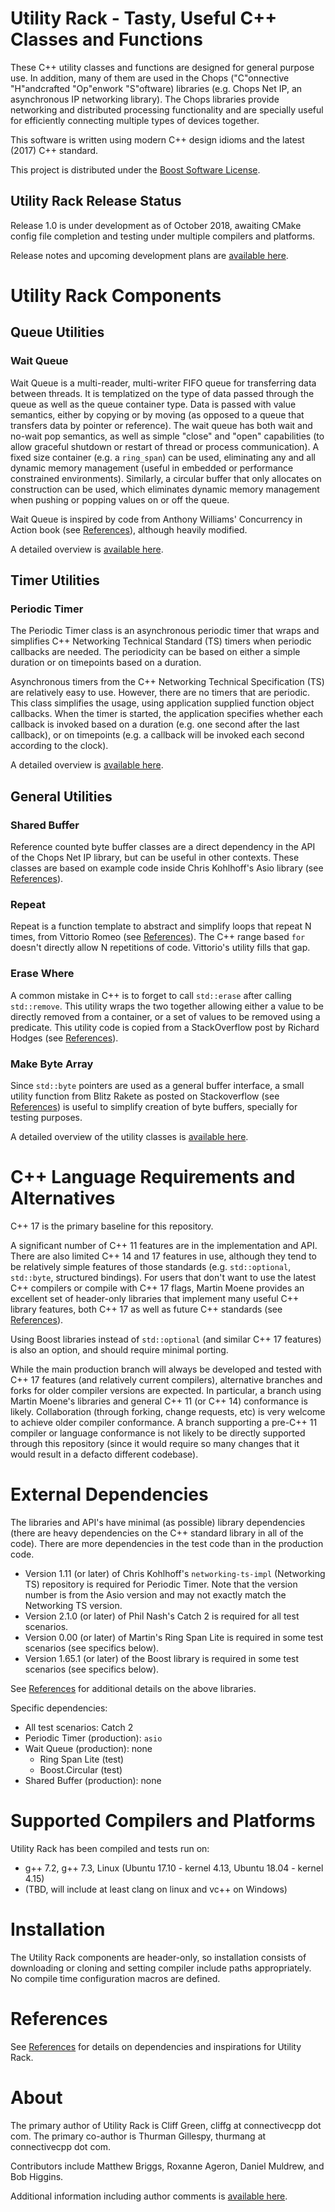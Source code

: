 # Utility Rack - Tasty, Useful C++ Classes and Functions

These C++ utility classes and functions are designed for general purpose use. In addition, many of them are used in the Chops ("C"onnective "H"andcrafted "Op"enwork "S"oftware) libraries (e.g. Chops Net IP, an asynchronous IP networking library). The Chops libraries provide networking and distributed processing functionality and are specially useful for efficiently connecting multiple types of devices together.

This software is written using modern C++ design idioms and the latest (2017) C++ standard.

This project is distributed under the [Boost Software License](LICENSE.txt).

## Utility Rack Release Status

Release 1.0 is under development as of October 2018, awaiting CMake config file completion and testing under multiple compilers and platforms.

Release notes and upcoming development plans are [available here](doc/release.md).

# Utility Rack Components

## Queue Utilities

### Wait Queue

Wait Queue is a multi-reader, multi-writer FIFO queue for transferring data between threads. It is templatized on the type of data passed through the queue as well as the queue container type. Data is passed with value semantics, either by copying or by moving (as opposed to a queue that transfers data by pointer or reference). The wait queue has both wait and no-wait pop semantics, as well as simple "close" and "open" capabilities (to allow graceful shutdown or restart of thread or process communication). A fixed size container (e.g. a `ring_span`) can be used, eliminating any and all dynamic memory management (useful in embedded or performance constrained environments). Similarly, a circular buffer that only allocates on construction can be used, which eliminates dynamic memory management when pushing or popping values on or off the queue.

Wait Queue is inspired by code from Anthony Williams' Concurrency in Action book (see [References](doc/references.md)), although heavily modified.

A detailed overview is [available here](doc/queue.md).

## Timer Utilities

### Periodic Timer

The Periodic Timer class is an asynchronous periodic timer that wraps and simplifies C++ Networking Technical Standard (TS) timers when periodic callbacks are needed. The periodicity can be based on either a simple duration or on timepoints based on a duration.

Asynchronous timers from the C++ Networking Technical Specification (TS) are relatively easy to use. However, there are no timers that are periodic. This class simplifies the usage, using application supplied function object callbacks. When the timer is started, the application specifies whether each callback is invoked based on a duration (e.g. one second after the last callback), or on timepoints (e.g. a callback will be invoked each second according to the clock).

A detailed overview is [available here](doc/timer.md).

## General Utilities

### Shared Buffer

Reference counted byte buffer classes are a direct dependency in the API of the Chops Net IP library, but can be useful in other contexts. These classes are based on example code inside Chris Kohlhoff's Asio library (see [References](doc/references.md)). 

### Repeat

Repeat is a function template to abstract and simplify loops that repeat N times, from Vittorio Romeo (see [References](doc/references.md)). The C++ range based `for` doesn't directly allow N repetitions of code. Vittorio's utility fills that gap.

### Erase Where

A common mistake in C++ is to forget to call `std::erase` after calling `std::remove`. This utility wraps the two together allowing either a value to be directly removed from a container, or a set of values to be removed using a predicate. This utility code is copied from a StackOverflow post by Richard Hodges (see [References](doc/references.md)).

### Make Byte Array

Since `std::byte` pointers are used as a general buffer interface, a small utility function from Blitz Rakete as posted on Stackoverflow (see [References](doc/references.md)) is useful to simplify creation of byte buffers, specially for testing purposes.

A detailed overview of the utility classes is [available here](doc/utility.md).

# C++ Language Requirements and Alternatives

C++ 17 is the primary baseline for this repository.

A significant number of C++ 11 features are in the implementation and API. There are also limited C++ 14 and 17 features in use, although they tend to be relatively simple features of those standards (e.g. `std::optional`, `std::byte`, structured bindings). For users that don't want to use the latest C++ compilers or compile with C++ 17 flags, Martin Moene provides an excellent set of header-only libraries that implement many useful C++ library features, both C++ 17 as well as future C++ standards (see [References](doc/references.md)).

Using Boost libraries instead of `std::optional` (and similar C++ 17 features) is also an option, and should require minimal porting.

While the main production branch will always be developed and tested with C++ 17 features (and relatively current compilers), alternative branches and forks for older compiler versions are expected. In particular, a branch using Martin Moene's libraries and general C++ 11 (or C++ 14) conformance is likely. Collaboration (through forking, change requests, etc) is very welcome to achieve older compiler conformance. A branch supporting a pre-C++ 11 compiler or language conformance is not likely to be directly supported through this repository (since it would require so many changes that it would result in a defacto different codebase).

# External Dependencies

The libraries and API's have minimal (as possible) library dependencies (there are heavy dependencies on the C++ standard library in all of the code). There are more dependencies in the test code than in the production code.

- Version 1.11 (or later) of Chris Kohlhoff's `networking-ts-impl` (Networking TS) repository is required for Periodic Timer. Note that the version number is from the Asio version and may not exactly match the Networking TS version.
- Version 2.1.0 (or later) of Phil Nash's Catch 2 is required for all test scenarios.
- Version 0.00 (or later) of Martin's Ring Span Lite is required in some test scenarios (see specifics below).
- Version 1.65.1 (or later) of the Boost library is required in some test scenarios (see specifics below).

See [References](doc/references.md) for additional details on the above libraries.

Specific dependencies:

- All test scenarios: Catch 2
- Periodic Timer (production): `asio`
- Wait Queue (production): none
  - Ring Span Lite (test)
  - Boost.Circular (test)
- Shared Buffer (production): none

# Supported Compilers and Platforms

Utility Rack has been compiled and tests run on:


- g++ 7.2, g++ 7.3, Linux (Ubuntu 17.10 - kernel 4.13, Ubuntu 18.04 - kernel 4.15)
- (TBD, will include at least clang on linux and vc++ on Windows)

# Installation

The Utility Rack components are header-only, so installation consists of downloading or cloning and setting compiler include paths appropriately. No compile time configuration macros are defined.

# References

See [References](doc/references.md) for details on dependencies and inspirations for Utility Rack.

# About

The primary author of Utility Rack is Cliff Green, cliffg at connectivecpp dot com. The primary co-author is Thurman Gillespy, thurmang at connectivecpp dot com.

Contributors include Matthew Briggs, Roxanne Ageron, Daniel Muldrew, and Bob Higgins.

Additional information including author comments is [available here](doc/about.md).

